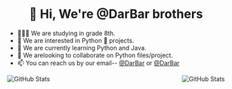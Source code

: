<h1 align="center"> 👋 Hi, We're @DarBar brothers</h1>

- 👨🏻‍🎓 We are studying in grade 8th.   &nbsp; &nbsp;
- 👀 We are interested in Python 🐍 projects.  &nbsp; &nbsp;
- 🌱 We are currently learning Python and Java.  &nbsp; &nbsp;
- 💞️ We arelooking to collaborate on Python files/project.  &nbsp; &nbsp; 
- 📫 You can reach us by our email-- [@DarBar](mailto:dhyeyrathodsir@gmail.com) or [@DarBar](mailto:rathod.bhavy77@gmail.com)

<img alt="GitHub Stats" src="https://github-readme-stats.vercel.app/api?username=InvisiblePro&show_icons=true&theme=radical&title_color=00ffff&text_color=ed0011" align="left"/><img alt="GitHub Stats" src="https://github-readme-stats.vercel.app/api/top-langs/?username=InvisiblePro&hide_border=false&theme=radical&show_icons=true&bg_color=151415&text_color=fff&title_color=0ff" align="right"/>
